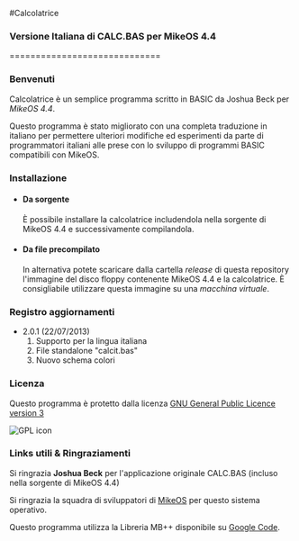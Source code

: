 #Calcolatrice
### Versione Italiana di CALC.BAS per MikeOS 4.4
=============================
### Benvenuti

Calcolatrice è un semplice programma scritto in BASIC da Joshua Beck per *MikeOS 4.4*.

Questo programma è stato migliorato con una completa traduzione in italiano per permettere ulteriori modifiche ed esperimenti da parte di programmatori italiani alle prese con lo sviluppo di programmi BASIC compatibili con MikeOS.

### Installazione

* #### Da sorgente
  È possibile installare la calcolatrice includendola nella sorgente di MikeOS 4.4 e successivamente compilandola.

* #### Da file precompilato
	In alternativa potete scaricare dalla cartella *release* di questa repository l'immagine del disco floppy contenente MikeOS 4.4 e la calcolatrice. È consigliabile utilizzare questa immagine su una *macchina virtuale*.
	
### Registro aggiornamenti
* 2.0.1 (22/07/2013)
	1. Supporto per la lingua italiana
	2. File standalone "calcit.bas"
	3. Nuovo schema colori
	
### Licenza
Questo programma è protetto dalla licenza [GNU General Public Licence version 3](http://www.gnu.org/licenses/gpl.html "La licenza completa")

![GPL icon](http://www.gnu.org/graphics/gplv3-127x51.png "Logo GNU GPL v3")

### Links utili & Ringraziamenti
Si ringrazia **Joshua Beck** per l'applicazione originale CALC.BAS (incluso nella sorgente di MikeOS 4.4)

Si ringrazia la squadra di sviluppatori di [MikeOS](mikeos.berlios.de "Sito ufficiale di MikeOS") per questo  sistema operativo.

Questo programma utilizza la Libreria MB++ disponibile su  [Google Code](code.google.com/p/mikebasic-applications "MB++ Library").
